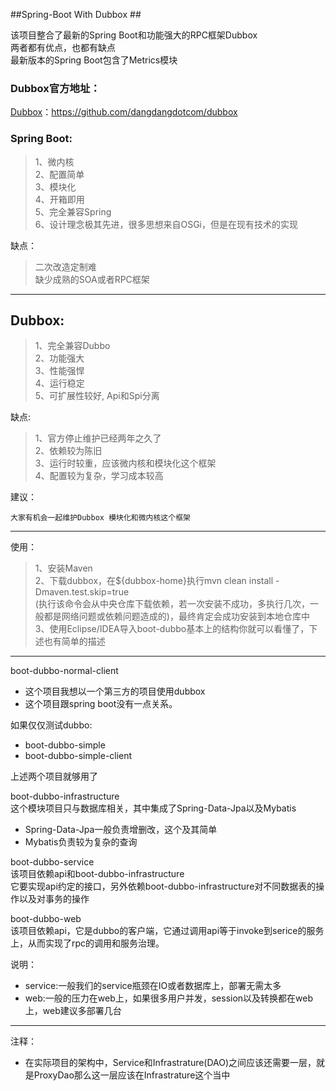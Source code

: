 ##Spring-Boot With Dubbox ##

该项目整合了最新的Spring Boot和功能强大的RPC框架Dubbox<br>
两者都有优点，也都有缺点<br>
最新版本的Spring Boot包含了Metrics模块<br>

### Dubbox官方地址：<br>
[Dubbox](https://github.com/dangdangdotcom/dubbox)：https://github.com/dangdangdotcom/dubbox<br>


### Spring Boot: <br>
 
> 1、微内核<br>
> 2、配置简单<br>
> 3、模块化<br>
> 4、开箱即用<br>
> 5、完全兼容Spring<br>
> 6、设计理念极其先进，很多思想来自OSGi，但是在现有技术的实现<br>


缺点：<br>

 > 二次改造定制难<br>
 > 缺少成熟的SOA或者RPC框架<br>


----------


Dubbox:<br>
-------
 > 1、完全兼容Dubbo<br>
 > 2、功能强大<br>
 > 3、性能强悍<br>
 > 4、运行稳定<br>
 > 5、可扩展性较好, Api和Spi分离<br>

缺点:

> 1、官方停止维护已经两年之久了<br>
 > 2、依赖较为陈旧<br>
 > 3、运行时较重，应该微内核和模块化这个框架<br>
 > 4、配置较为复杂，学习成本较高<br>

建议：<br>

    大家有机会一起维护Dubbox 模块化和微内核这个框架

---------------------------------------------------------

使用：<br>
 > 1、安装Maven<br>
 > 2、下载dubbox，在${dubbox-home}执行mvn clean install -Dmaven.test.skip=true <br> (执行该命令会从中央仓库下载依赖，若一次安装不成功，多执行几次，一般都是网络问题或依赖问题造成的)，最终肯定会成功安装到本地仓库中<br>
 > 3、使用Eclipse/IDEA导入boot-dubbo基本上的结构你就可以看懂了，下述也有简单的描述<br>
 

 ---------------------------------------
 
 boot-dubbo-normal-client<br>

 * 这个项目我想以一个第三方的项目使用dubbox
 * 这个项目跟spring boot没有一点关系。
 
如果仅仅测试dubbo:<br>
 * boot-dubbo-simple
 * boot-dubbo-simple-client

上述两个项目就够用了<br>

boot-dubbo-infrastructure<br>
这个模块项目只与数据库相关，其中集成了Spring-Data-Jpa以及Mybatis<br>
 * Spring-Data-Jpa一般负责增删改，这个及其简单
 * Mybatis负责较为复杂的查询

boot-dubbo-service<br>
该项目依赖api和boot-dubbo-infrastructure<br>
它要实现api约定的接口，另外依赖boot-dubbo-infrastructure对不同数据表的操作以及对事务的操作<br>

boot-dubbo-web<br>
该项目依赖api，它是dubbo的客户端，它通过调用api等于invoke到serice的服务上，从而实现了rpc的调用和服务治理。<br>

说明：<br>
 * service:一般我们的service瓶颈在IO或者数据库上，部署无需太多
 * web:一般的压力在web上，如果很多用户并发，session以及转换都在web上，web建议多部署几台

--------------------------------------
注释：<br>
 * 在实际项目的架构中，Service和Infrastrature(DAO)之间应该还需要一层，就是ProxyDao那么这一层应该在Infrastrature这个当中

 

